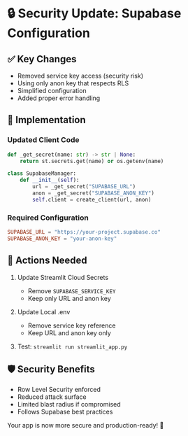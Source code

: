 # 🔒 Security Update: Supabase Configuration

## ✅ Key Changes
- Removed service key access (security risk)
- Using only anon key that respects RLS
- Simplified configuration
- Added proper error handling

## 🔧 Implementation

### Updated Client Code
```python
def _get_secret(name: str) -> str | None:
    return st.secrets.get(name) or os.getenv(name)

class SupabaseManager:
    def __init__(self):
        url = _get_secret("SUPABASE_URL")
        anon = _get_secret("SUPABASE_ANON_KEY")
        self.client = create_client(url, anon)
```

### Required Configuration
```toml
SUPABASE_URL = "https://your-project.supabase.co"
SUPABASE_ANON_KEY = "your-anon-key"
```

## 🎯 Actions Needed

1. Update Streamlit Cloud Secrets
   - Remove `SUPABASE_SERVICE_KEY`
   - Keep only URL and anon key

2. Update Local .env
   - Remove service key reference
   - Keep URL and anon key only

3. Test: `streamlit run streamlit_app.py`

## 🛡️ Security Benefits

- Row Level Security enforced
- Reduced attack surface
- Limited blast radius if compromised
- Follows Supabase best practices

Your app is now more secure and production-ready! 🎉
